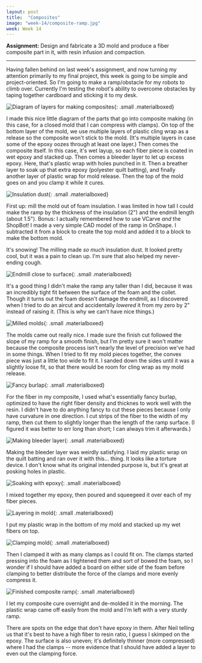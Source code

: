 ```yaml
---
layout: post
title:  "Composites"
image: "week-14/composite-ramp.jpg"
week: Week 14
---
```


**Assignment:** Design and fabricate a 3D mold and produce a fiber composite part in it, with resin infusion and compaction.

<!-- more -->

---

Having fallen behind on last week's assignment, and now turning my attention primarily to my final project, this week is going to be simple and project-oriented. So I'm going to make a ramp/obstacle for my robots to climb over. Currently I'm testing the robot's ability to overcome obstacles by taping together cardboard and sticking it to my desk.

![Diagram of layers for making composites]({{site.baseurl}}/assets/week-14/composite-diagram.png){: .small .materialboxed}

I made this nice little diagram of the parts that go into composite making (in this case, for a closed mold that I can compress with clamps). On top of the bottom layer of the mold, we use multiple layers of plastic cling wrap as a release so the composite won't stick to the mold. (It's multiple layers in case some of the epoxy oozes through at least one layer.) Then comes the composite itself. In this case, it's wet layup, so each fiber piece is coated in wet epoxy and stacked up. Then comes a bleeder layer to let up excess epoxy. Here, that's plastic wrap with holes punched in it. Then a breather layer to soak up that extra epoxy (polyester quilt batting), and finally another layer of plastic wrap for mold release. Then the top of the mold goes on and you clamp it while it cures.<br>

![Insulation dust]({{site.baseurl}}/assets/week-14/insulation-dust.jpg){: .small .materialboxed}

First up: mill the mold out of foam insulation. I was limited in how tall I could make the ramp by the thickness of the insulation (2") and the endmill length (about 1.5"). Bonus: I actually remembered how to use VCarve *and* the ShopBot! I made a very simple CAD model of the ramp in OnShape. I subtracted it from a block to create the top mold and added it to a block to make the bottom mold.

It's snowing! The milling made *so much* insulation dust. It looked pretty cool, but it was a pain to clean up. I'm sure that also helped my never-ending cough.<br>

![Endmill close to surface]({{site.baseurl}}/assets/week-14/tight-fit.jpg){: .small .materialboxed}

It's a good thing I didn't make the ramp any taller than I did, because it was an incredibly tight fit between the surface of the foam and the collet. Though it turns out the foam doesn't damage the endmill, as I discovered when I tried to do an aircut and accidentally *lowered* it from my zero by 2" instead of raising it. (This is why we can't have nice things.)<br>

![Milled molds]({{site.baseurl}}/assets/week-14/molds.jpg){: .small .materialboxed}

The molds came out really nice. I made sure the finish cut followed the slope of my ramp for a smooth finish, but I'm pretty sure it won't matter because the composite process isn't nearly the level of precision we've had in some things. When I tried to fit my mold pieces together, the convex piece was just a little too wide to fit it. I sanded down the sides until it was a slightly loose fit, so that there would be room for cling wrap as my mold release.<br>

![Fancy burlap]({{site.baseurl}}/assets/week-14/fiber.jpg){: .small .materialboxed}

For the fiber in my composite, I used what's essentially fancy burlap, optimized to have the right fiber density and thicknes to work well with the resin. I didn't have to do anything fancy to cut these pieces because I only have curvature in one direction. I cut strips of the fiber to the width of my ramp, then cut them to slightly longer than the length of the ramp surface. (I figured it was better to err long than short; I can always trim it afterwards.)<br>

![Making bleeder layer]({{site.baseurl}}/assets/week-14/bleeder.jpg){: .small .materialboxed}

Making the bleeder layer was weirdly satisfying. I laid my plastic wrap on the quilt batting and ran over it with this... thing. It looks like a torture device. I don't know what its original intended purpose is, but it's great at posking holes in plastic.<br>

![Soaking with epoxy]({{site.baseurl}}/assets/week-14/wet-layup.jpg){: .small .materialboxed}

I mixed together my epoxy, then poured and squeegeed it over each of my fiber pieces.<br>

![Layering in mold]({{site.baseurl}}/assets/week-14/layering.jpg){: .small .materialboxed}

I put my plastic wrap in the bottom of my mold and stacked up my wet fibers on top.<br>

![Clamping mold]({{site.baseurl}}/assets/week-14/compressing.jpg){: .small .materialboxed}

Then I clamped it with as many clamps as I could fit on. The clamps started pressing into the foam as I tightened them and sort of bowed the foam, so I wonder if I should have added a board on either side of the foam before clamping to better distribute the force of the clamps and more evenly compress it.<br>

![Finished composite ramp]({{site.baseurl}}/assets/week-14/composite-ramp.jpg){: .small .materialboxed}

I let my composite cure overnight and de-molded it in the morning. The plastic wrap came off easily from the mold and I'm left with a very sturdy ramp.

There are spots on the edge that don't have epoxy in them. After Neil telling us that it's best to have a high fiber to resin ratio, I guess I skimped on the epoxy. The surface is also uneven; it's definitely thinner (more compressed) where I had the clamps -- more evidence that I should have added a layer to even out the clamping force. 